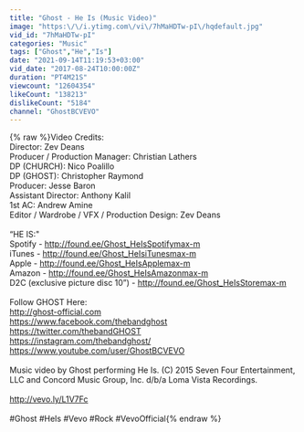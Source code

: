 ```yaml
---
title: "Ghost - He Is (Music Video)"
image: "https:\/\/i.ytimg.com\/vi\/7hMaHDTw-pI\/hqdefault.jpg"
vid_id: "7hMaHDTw-pI"
categories: "Music"
tags: ["Ghost","He","Is"]
date: "2021-09-14T11:19:53+03:00"
vid_date: "2017-08-24T10:00:00Z"
duration: "PT4M21S"
viewcount: "12604354"
likeCount: "138213"
dislikeCount: "5184"
channel: "GhostBCVEVO"
---
```

{% raw %}Video Credits:<br />Director: Zev Deans<br />Producer / Production Manager: Christian Lathers<br />DP (CHURCH): Nico Poalillo<br />DP (GHOST): Christopher Raymond<br />Producer: Jesse Baron<br />Assistant Director: Anthony Kalil<br />1st AC: Andrew Amine<br />Editor / Wardrobe / VFX / Production Design: Zev Deans<br /><br />“HE IS:&quot;<br />Spotify - <a rel="nofollow" target="blank" href="http://found.ee/Ghost_HeIsSpotifymax-m">http://found.ee/Ghost_HeIsSpotifymax-m</a><br />iTunes - <a rel="nofollow" target="blank" href="http://found.ee/Ghost_HeIsiTunesmax-m">http://found.ee/Ghost_HeIsiTunesmax-m</a><br />Apple - <a rel="nofollow" target="blank" href="http://found.ee/Ghost_HeIsApplemax-m">http://found.ee/Ghost_HeIsApplemax-m</a><br />Amazon - <a rel="nofollow" target="blank" href="http://found.ee/Ghost_HeIsAmazonmax-m">http://found.ee/Ghost_HeIsAmazonmax-m</a><br />D2C (exclusive picture disc 10”) - <a rel="nofollow" target="blank" href="http://found.ee/Ghost_HeIsStoremax-m">http://found.ee/Ghost_HeIsStoremax-m</a><br /><br />Follow GHOST Here:<br /><a rel="nofollow" target="blank" href="http://ghost-official.com">http://ghost-official.com</a><br /><a rel="nofollow" target="blank" href="https://www.facebook.com/thebandghost">https://www.facebook.com/thebandghost</a><br /><a rel="nofollow" target="blank" href="https://twitter.com/thebandGHOST">https://twitter.com/thebandGHOST</a><br /><a rel="nofollow" target="blank" href="https://instagram.com/thebandghost/">https://instagram.com/thebandghost/</a><br /><a rel="nofollow" target="blank" href="https://www.youtube.com/user/GhostBCVEVO">https://www.youtube.com/user/GhostBCVEVO</a><br /><br />Music video by Ghost performing He Is. (C) 2015 Seven Four Entertainment, LLC and Concord Music Group, Inc. d/b/a Loma Vista Recordings.<br /><br /><a rel="nofollow" target="blank" href="http://vevo.ly/L1V7Fc">http://vevo.ly/L1V7Fc</a><br /><br />#Ghost #HeIs #Vevo #Rock #VevoOfficial{% endraw %}
